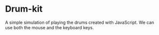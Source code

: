 # Drum-kit
A simple simulation of playing the drums created with JavaScript. We can use both the mouse and the keyboard keys.
